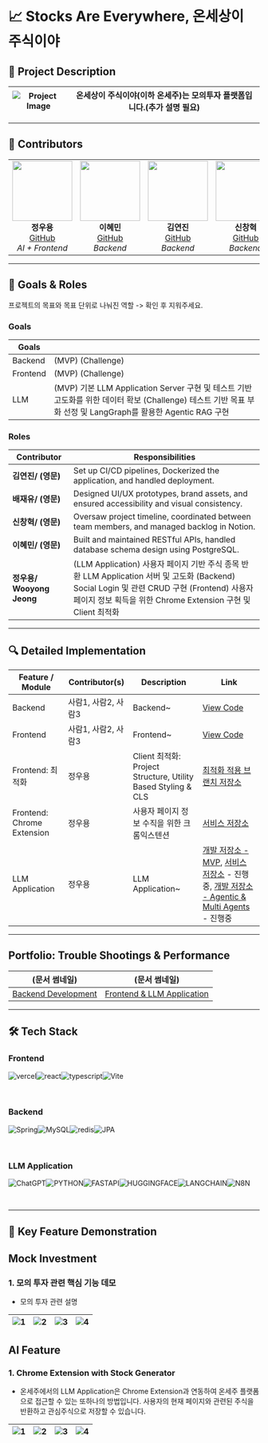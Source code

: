 # 📈 Stocks Are Everywhere, 온세상이 주식이야

## 📝 Project Description

| ![Project Image](https://avatars.githubusercontent.com/u/198170209?s=200&v=4) | 온세상이 주식이야(이하 온세주)는 모의투자 플랫폼입니다.(추가 설명 필요) |
|-------------------------------------------------------------------------------|-------------------------------------------------------------------------|
---

## 👥 Contributors

<table>
  <tr align="center">
    <td>
      <img src="https://github.com/jwywoo.png?size=100" width="120" height="120"><br>
      <b>정우용</b><br>
      <a href="https://github.com/jwywoo">GitHub</a><br>
      <i>AI + Frontend</i>
    </td>
    <td>
      <img src="https://github.com/HminiL.png?size=100" width="120" height="120"><br>
      <b>이혜민</b><br>
      <a href="https://github.com/HminiL">GitHub</a><br>
      <i>Backend</i>
    </td>
    <td>
      <img src="https://github.com/homebdy.png?size=100" width="120" height="120"><br>
      <b>김연진</b><br>
      <a href="https://github.com/homebdy">GitHub</a><br>
      <i>Backend</i>
    </td>
    <td>
      <img src="https://github.com/Hugh-KR.png?size=100" width="120" height="120"><br>
      <b>신창혁</b><br>
      <a href="https://github.com/Hugh-KR">GitHub</a><br>
      <i>Backend</i>
    </td>
    <!-- <td>
      <img src="https://github.com/HoSungChoo.png?size=100" width="120" height="120"><br>
ㅋㅇ      <b>추호성</b><br>
      <a href="https://github.com/HoSungChoo">GitHub</a><br>
      <i>Backend</i>
    </td>
    <td>
      <img src="https://github.com/pjho4746.png?size=100" width="120" height="120"><br>
      <b>박지호</b><br>
      <a href="https://github.com/pjho4746">GitHub</a><br>
      <i>Backend</i>
    </td> -->
     <td>
      <img src="https://github.com/platypus3036.png?size=100" width="120" height="120"><br>
      <b>배재유</b><br>
      <a href="https://github.com/platypus3036">GitHub</a><br>
      <i>Backend</i>
     </td>
  </tr>
</table>

---

## 🧩 Goals & Roles

프로젝트의 목표와 목표 단위로 나눠진 역할 -> 확인 후 지워주세요.

### Goals

| Goals    |                                                                                                                                                               |
|----------|---------------------------------------------------------------------------------------------------------------------------------------------------------------|
| Backend  | (MVP) (Challenge)                                                                                                                                             |
| Frontend | (MVP) (Challenge)                                                                                                                                             |
| LLM      | (MVP) 기본 LLM Application Server 구현 및 테스트 기반 고도화를 위한 데이터 확보 (Challenge) 테스트 기반 목표 부화 선정 및 LangGraph를 활용한 Agentic RAG 구현 |

### Roles

| Contributor               | Responsibilities                                                                                                                                                                                             |
|---------------------------|--------------------------------------------------------------------------------------------------------------------------------------------------------------------------------------------------------------|
| **김연진/ (영문)**        | Set up CI/CD pipelines, Dockerized the application, and handled deployment.                                                                                                                                  |
| **배재유/ (영문)**        | Designed UI/UX prototypes, brand assets, and ensured accessibility and visual consistency.                                                                                                                   |
| **신창혁/ (영문)**        | Oversaw project timeline, coordinated between team members, and managed backlog in Notion.                                                                                                                   |
| **이혜민/ (영문)**        | Built and maintained RESTful APIs, handled database schema design using PostgreSQL.                                                                                                                          |
| **정우용/ Wooyong Jeong** | (LLM Application) 사용자 페이지 기반 주식 종목 반환 LLM Application 서버 및 고도화 (Backend) Social Login 및 관련 CRUD 구현 (Frontend) 사용자 페이지 정보 획득을 위한 Chrome Extension 구현 및 Client 최적화 |

---

## 🔍 Detailed Implementation

| Feature / Module           | Contributor(s)      | Description                                                   | Link                                                                                                                                                                                                                                          |
|----------------------------|---------------------|---------------------------------------------------------------|-----------------------------------------------------------------------------------------------------------------------------------------------------------------------------------------------------------------------------------------------|
| Backend                    | 사람1, 사람2, 사람3 | Backend~                                                      | [View Code](https://github.com/your-repo/link-to-rec)                                                                                                                                                                                         |
| Frontend                   | 사람1, 사람2, 사람3 | Frontend~                                                     | [View Code](https://github.com/your-repo/link-to-rec)                                                                                                                                                                                         |
| Frontend: 최적화           | 정우용              | Client 최적화: Project Structure, Utility Based Styling & CLS | [최적화 적용 브랜치 저장소](https://github.com/Stocks-Are-Everywhere/frontend/tree/user/jwywoo/refactor/%2336)                                                                                                                                |
| Frontend: Chrome Extension | 정우용              | 사용자 페이지 정보 수직을 위한 크롬익스텐션                   | [서비스 저장소](https://github.com/Stocks-Are-Everywhere/chrome-extension)                                                                                                                                                                    |
| LLM Application            | 정우용              | LLM Application~                                              | [개발 저장소 - MVP](https://github.com/jwywoo/SAE-AI-Feature-DEV), [서비스 저장소](https://github.com/Stocks-Are-Everywhere/ai-feature) - 진행중, [개발 저장소 - Agentic & Multi Agents](https://github.com/jwywoo/SAE-Multi-Agents) - 진행중 |

---

## Portfolio: Trouble Shootings & Performance

| (문서 썸네일)           | (문서 썸네일)                  |
|-------------------------|--------------------------------|
| [Backend Development]() | [Frontend & LLM Application]() |

---

## 🛠 Tech Stack

### Frontend

<img alt="vercel" src="https://img.shields.io/badge/vercel-000000.svg?&style=for-the-badge&logo=Git&logoColor=white"/><img alt="react" src="https://img.shields.io/badge/react-61DAFB.svg?&style=for-the-badge&logo=react&logoColor=white"/><img alt="typescript" src="https://img.shields.io/badge/typescript-3178C6.svg?&style=for-the-badge&logo=typescript&logoColor=white"/><img alt="Vite" src="https://img.shields.io/badge/vite-646CFF.svg?&style=for-the-badge&logo=vite&logoColor=white"/>

<Br>

### Backend

<img alt="Spring" src="https://img.shields.io/badge/spring-6DB33F.svg?&style=for-the-badge&logo=spring&logoColor=white"/><img alt="MySQL" src="https://img.shields.io/badge/mysql-4479A1.svg?&style=for-the-badge&logo=mysql&logoColor=white"/><img alt="redis" src="https://img.shields.io/badge/redis-FF4438.svg?&style=for-the-badge&logo=redis&logoColor=white"/><img alt="JPA" src ="https://img.shields.io/badge/jpa-6DB33F.svg?&style=for-the-badge&logo=jpa&logoColor=white"/>

<Br>

### LLM Application

<img alt="ChatGPT" src="https://img.shields.io/badge/openai-412991.svg?&style=for-the-badge&logo=openai&logoColor=white"/><img alt="PYTHON" src="https://img.shields.io/badge/python-3776AB.svg?&style=for-the-badge&logo=python&logoColor=white"/><img alt="FASTAPI" src="https://img.shields.io/badge/fastapi-009688.svg?&style=for-the-badge&logo=fastapi&logoColor=white"/><img alt="HUGGINGFACE" src="https://img.shields.io/badge/huggingface-FFD21E.svg?&style=for-the-badge&logo=huggingface&logoColor=white"/><img alt="LANGCHAIN" src="https://img.shields.io/badge/langchain-1C3C3C.svg?&style=for-the-badge&logo=langchain&logoColor=white"/><img alt="N8N" src="https://img.shields.io/badge/n8n-EA4B71.svg?&style=for-the-badge&logo=n8n&logoColor=white"/>

<Br>

---

## 🎥 Key Feature Demonstration

## Mock Investment

### 1. 모의 투자 관련 핵심 기능 데모

- 모의 투자 관련 설명

| ![1](/static/images/proposal/signup/signup_1.png) | ![2](/static/images/proposal/signup/signup_2.png) | ![3](/static/images/proposal/signup/signup_3.png) | ![4](/static/images/proposal/signup/signup_4.png) |
|---------------------------------------------------|---------------------------------------------------|---------------------------------------------------|---------------------------------------------------|
## AI Feature

### 1. Chrome Extension with Stock Generator

- 온세주에서의 LLM Application은 Chrome Extension과 연동하여 온세주 플랫폼으로 접근할 수 있는 또하나의 방법입니다. 사용자의 현재 페이지와 관련된 주식을 반환하고 관심주식으로 저장할 수 있습니다.

| ![1](/static/images/proposal/signup/signup_1.png) | ![2](/static/images/proposal/signup/signup_2.png) | ![3](/static/images/proposal/signup/signup_3.png) | ![4](/static/images/proposal/signup/signup_4.png) |
|---------------------------------------------------|---------------------------------------------------|---------------------------------------------------|---------------------------------------------------|
